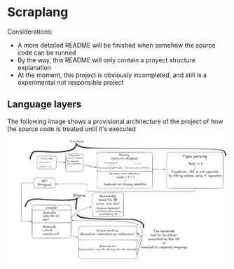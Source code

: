 # Scraplang

Considerations:

- A more detailed README will be finished when somehow the source code can be runned
- By the way, this README will only contain a proyect structure explanation
- At the moment, this project is obviously incompleted, and still is a experimental not responsible project

## Language layers

The following image shows a provisional architecture of the project of how the source code is treated until it's executed

![Languages layers architecture](architecture.png)
